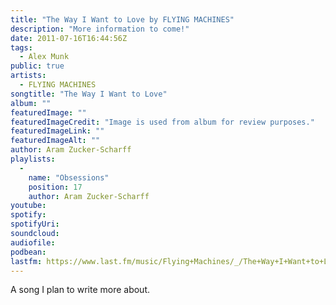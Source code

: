 ```yaml
---
title: "The Way I Want to Love by FLYING MACHINES"
description: "More information to come!"
date: 2011-07-16T16:44:56Z
tags:
  - Alex Munk
public: true
artists:
  - FLYING MACHINES
songtitle: "The Way I Want to Love"
album: ""
featuredImage: ""
featuredImageCredit: "Image is used from album for review purposes."
featuredImageLink: ""
featuredImageAlt: ""
author: Aram Zucker-Scharff
playlists:
  -
    name: "Obsessions"
    position: 17
    author: Aram Zucker-Scharff
youtube: 
spotify: 
spotifyUri: 
soundcloud:
audiofile:
podbean:
lastfm: https://www.last.fm/music/Flying+Machines/_/The+Way+I+Want+to+Love
---
```


A song I plan to write more about.
		